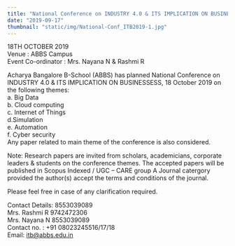```yaml
---
title: "National Conference on INDUSTRY 4.0 & ITS IMPLICATION ON BUSINESSESS"
date: "2019-09-17"
thumbnail: "static/img/National-Conf_ITB2019-1.jpg"
---
```


18TH OCTOBER 2019  
Venue : ABBS Campus  
Event Co-ordinator : Mrs. Nayana N & Rashmi R

  

Acharya Bangalore B-School (ABBS) has planned National Conference on INDUSTRY 4.0 & ITS IMPLICATION ON BUSINESSESS, 18 October 2019 on the following themes:  
a. Big Data  
b. Cloud computing  
c. Internet of Things  
d.Simulation  
e. Automation  
f. Cyber security  
Any paper related to main theme of the conference is also considered.

Note: Research papers are invited from scholars, academicians, corporate leaders & students on the conference themes. The accepted papers will be published in Scopus Indexed / UGC – CARE group A Journal catergory provided the author(s) accept the terms and conditions of the journal.

Please feel free in case of any clarification required.

Contact Details: 8553039089  
Mrs. Rashmi R 9742472306  
Mrs. Nayana N 8553039089  
Contact no. : +91 08023245516/17/18  
Email: itb@abbs.edu.in
